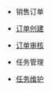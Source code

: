 - 销售订单

- [订单创建](/doc/order/orderadd.md)
- [订单审核](/doc/order/orderaudit.md)

- 任务管理

- [任务维护](/doc/task/taskbase.md)
